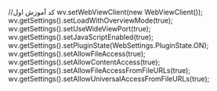 //کد آموزش اول
wv.setWebViewClient(new WebViewClient()); 
wv.getSettings().setLoadWithOverviewMode(true);
wv.getSettings().setUseWideViewPort(true);
wv.getSettings().setJavaScriptEnabled(true);
wv.getSettings().setPluginState(WebSettings.PluginState.ON);
wv.getSettings().setAllowFileAccess(true);
wv.getSettings().setAllowContentAccess(true);
wv.getSettings().setAllowFileAccessFromFileURLs(true);
wv.getSettings().setAllowUniversalAccessFromFileURLs(true);
